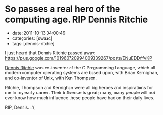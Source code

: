 So passes a real hero of the computing age. RIP Dennis Ritchie
==============================================================

-   date: 2011-10-13 04:00:49
-   categories: \[swaac\]
-   tags: \[dennis-ritchie\]

I just heard that Dennis Ritchie passed away: <https://plus.google.com/101960720994009339267/posts/ENuEDDYfvKP>

[Dennis Ritchie](https://en.wikipedia.org/wiki/Dennis_Ritchie) was co-inventor of the C Programming Language, which all modern computer operating systems are based upon, with Brian Kernighan, and co-inventor of Unix, with Ken Thompson.

Ritchie, Thompson and Kernighan were all big heroes and inspirations for me in my early career. Their influence is great; many, many people will not ever know how much influence these people have had on their daily lives.

RIP, Dennis. :\'(
